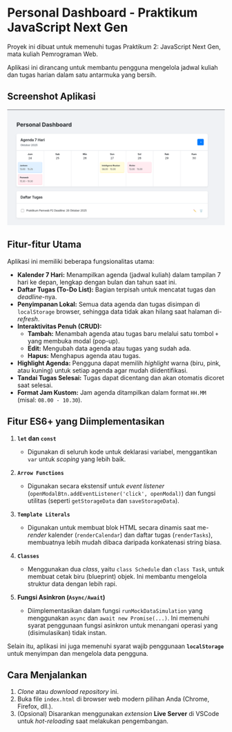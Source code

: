 # Personal Dashboard - Praktikum JavaScript Next Gen

Proyek ini dibuat untuk memenuhi tugas Praktikum 2: JavaScript Next Gen, mata kuliah Pemrograman Web.

Aplikasi ini dirancang untuk membantu pengguna mengelola jadwal kuliah dan tugas harian dalam satu antarmuka yang bersih.

## Screenshot Aplikasi

![Tampilan Aplikasi Personal Dashboard](https://github.com/nadshafy/Pemrograman_web_itera_123140167/blob/main/Nadya%20Shafwah%20Yusuf_123140167_pertemuan2/personaldashboard.png)

## Fitur-fitur Utama

Aplikasi ini memiliki beberapa fungsionalitas utama:

* **Kalender 7 Hari:** Menampilkan agenda (jadwal kuliah) dalam tampilan 7 hari ke depan, lengkap dengan bulan dan tahun saat ini.
* **Daftar Tugas (To-Do List):** Bagian terpisah untuk mencatat tugas dan *deadline*-nya.
* **Penyimpanan Lokal:** Semua data agenda dan tugas disimpan di `localStorage` browser, sehingga data tidak akan hilang saat halaman di-*refresh*.
* **Interaktivitas Penuh (CRUD):**
    * **Tambah:** Menambah agenda atau tugas baru melalui satu tombol `+` yang membuka modal (pop-up).
    * **Edit:** Mengubah data agenda atau tugas yang sudah ada.
    * **Hapus:** Menghapus agenda atau tugas.
* **Highlight Agenda:** Pengguna dapat memilih *highlight* warna (biru, pink, atau kuning) untuk setiap agenda agar mudah diidentifikasi.
* **Tandai Tugas Selesai:** Tugas dapat dicentang dan akan otomatis dicoret saat selesai.
* **Format Jam Kustom:** Jam agenda ditampilkan dalam format `HH.MM` (misal: `08.00 - 10.30`).

## Fitur ES6+ yang Diimplementasikan

1.  **`let` dan `const`**
    * Digunakan di seluruh kode untuk deklarasi variabel, menggantikan `var` untuk *scoping* yang lebih baik.

2.  **`Arrow Functions`**
    * Digunakan secara ekstensif untuk *event listener* (`openModalBtn.addEventListener('click', openModal)`) dan fungsi utilitas (seperti `getStorageData` dan `saveStorageData`).

3.  **`Template Literals`**
    * Digunakan untuk membuat blok HTML secara dinamis saat me-*render* kalender (`renderCalendar`) dan daftar tugas (`renderTasks`), membuatnya lebih mudah dibaca daripada konkatenasi string biasa.

4.  **`Classes`** 
    * Menggunakan dua *class*, yaitu `class Schedule` dan `class Task`, untuk membuat cetak biru (blueprint) objek. Ini membantu mengelola struktur data dengan lebih rapi.

5.  **Fungsi Asinkron (`Async/Await`)**
    * Diimplementasikan dalam fungsi `runMockDataSimulation` yang menggunakan `async` dan `await new Promise(...)`. Ini memenuhi syarat penggunaan fungsi asinkron untuk menangani operasi yang (disimulasikan) tidak instan.

Selain itu, aplikasi ini juga memenuhi syarat wajib penggunaan **`localStorage`**  untuk menyimpan dan mengelola data pengguna.

## Cara Menjalankan

1.  *Clone* atau *download* *repository* ini.
2.  Buka file `index.html` di browser web modern pilihan Anda (Chrome, Firefox, dll.).
3.  (Opsional) Disarankan menggunakan *extension* **Live Server** di VSCode untuk *hot-reloading* saat melakukan pengembangan.
